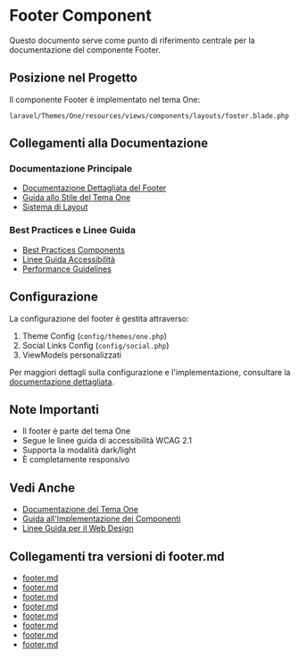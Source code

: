 # Footer Component

Questo documento serve come punto di riferimento centrale per la documentazione del componente Footer.

## Posizione nel Progetto
Il componente Footer è implementato nel tema One:
```
laravel/Themes/One/resources/views/components/layouts/footer.blade.php
```

## Collegamenti alla Documentazione

### Documentazione Principale
- [Documentazione Dettagliata del Footer](../../../../Themes/One/docs/components/layouts/footer.md)
- [Guida allo Stile del Tema One](../../../../Themes/One/docs/style_guide.md)
- [Sistema di Layout](/laravel/Themes/One/docs/design_system.md#layout)

### Best Practices e Linee Guida
- [Best Practices Components](../../../Cms/docs/best-practices/components.md)
- [Linee Guida Accessibilità](../../../Cms/docs/webdesign/accessibility.md)
- [Performance Guidelines](../../../Cms/docs/best-practices/performance.md)

## Configurazione
La configurazione del footer è gestita attraverso:
1. Theme Config (`config/themes/one.php`)
2. Social Links Config (`config/social.php`)
3. ViewModels personalizzati

Per maggiori dettagli sulla configurazione e l'implementazione, consultare la [documentazione dettagliata](../../../../Themes/One/docs/components/layouts/footer.md).

## Note Importanti
- Il footer è parte del tema One
- Segue le linee guida di accessibilità WCAG 2.1
- Supporta la modalità dark/light
- È completamente responsivo

## Vedi Anche
- [Documentazione del Tema One](../../../../Themes/One/docs/README.md)
- [Guida all'Implementazione dei Componenti](../../../Cms/docs/components/README.md)
- [Linee Guida per il Web Design](../../../Cms/docs/webdesign/README.md) 

## Collegamenti tra versioni di footer.md
* [footer.md](docs/laravel-app/themes/one/components/footer.md)
* [footer.md](docs/sections/footer.md)
* [footer.md](../../../UI/docs/components/footer.md)
* [footer.md](../../../Cms/docs/blocks/footer.md)
* [footer.md](../../../Cms/docs/themes/one/footer.md)
* [footer.md](../../../Cms/docs/components/footer.md)
* [footer.md](../../../../Themes/One/docs/components/layouts/footer.md)
* [footer.md](../../../../Themes/One/docs/sections/footer.md)

